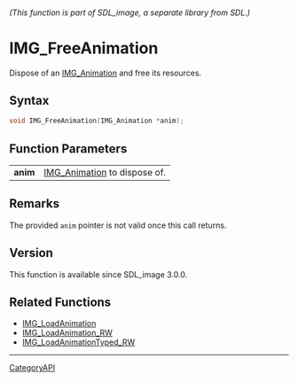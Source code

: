 ###### (This function is part of SDL_image, a separate library from SDL.)
# IMG_FreeAnimation

Dispose of an [IMG_Animation](IMG_Animation.md) and free its resources.

## Syntax

```c
void IMG_FreeAnimation(IMG_Animation *anim);

```

## Function Parameters

|              |                                               |
| ------------ | --------------------------------------------- |
| **anim**     | [IMG_Animation](IMG_Animation.md) to dispose of. |

## Remarks

The provided `anim` pointer is not valid once this call returns.

## Version

This function is available since SDL_image 3.0.0.

## Related Functions

* [IMG_LoadAnimation](IMG_LoadAnimation.md)
* [IMG_LoadAnimation_RW](IMG_LoadAnimation_RW.md)
* [IMG_LoadAnimationTyped_RW](IMG_LoadAnimationTyped_RW.md)

----
[CategoryAPI](CategoryAPI.md)
